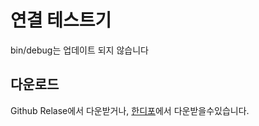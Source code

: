 # 연결 테스트기
bin/debug는 업데이트 되지 않습니다

## 다운로드
Github Relase에서 다운받거나, [한디포](https://www.koreaminecraft.net/index.php?mid=dev_archive&document_srl=1856437)에서 다운받을수있습니다.